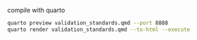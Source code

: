 compile with quarto

```bash
quarto preview validation_standards.qmd --port 8888
quarto render validation_standards.qmd --to-html --execute

```
